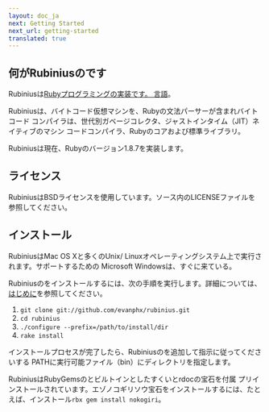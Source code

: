 ```yaml
---
layout: doc_ja
next: Getting Started
next_url: getting-started
translated: true
---
```


## 何がRubiniusのです

Rubiniusは[Rubyプログラミングの実装です。 言語](http://ruby-lang.org)。

Rubiniusは、バイトコード仮想マシンを、Rubyの文法パーサーが含まれバイトコード
コンパイラは、世代別ガベージコレクタ、ジャストインタイム（JIT）ネイティブのマシン
コードコンパイラ、Rubyのコアおよび標準ライブラリ。

Rubiniusは現在、Rubyのバージョン1.8.7を実装します。


## ライセンス

RubiniusはBSDライセンスを使用しています。ソース内のLICENSEファイルを参照してください。


## インストール

RubiniusはMac OS Xと多くのUnix/
Linuxオペレーティングシステム上で実行されます。サポートするための Microsoft
Windowsは、すぐに来ている。

Rubiniusのをインストールするには、次の手順を実行します。詳細については、
[はじめに](/doc/ja/getting-started/)を参照してください。

1. `git clone git://github.com/evanphx/rubinius.git`
1. `cd rubinius`
1. `./configure --prefix=/path/to/install/dir`
1. `rake install`

インストールプロセスが完了したら、Rubiniusのを追加して指示に従ってくださいする
PATHに実行可能ファイル（bin）にディレクトリを指定します。

RubiniusはRubyGemsのとビルトインとしたすくいとrdocの宝石を付属
プリインストールされています。エゾノコギリソウ宝石をインストールするには、たとえば、インストール`rbx gem install nokogiri`。
